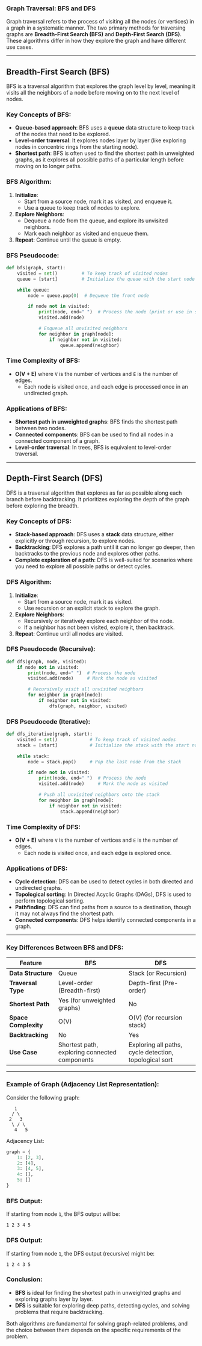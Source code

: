 ### Graph Traversal: BFS and DFS

Graph traversal refers to the process of visiting all the nodes (or vertices) in a graph in a systematic manner. The two primary methods for traversing graphs are **Breadth-First Search (BFS)** and **Depth-First Search (DFS)**. These algorithms differ in how they explore the graph and have different use cases.

---

## **Breadth-First Search (BFS)**

BFS is a traversal algorithm that explores the graph level by level, meaning it visits all the neighbors of a node before moving on to the next level of nodes.

### Key Concepts of BFS:
- **Queue-based approach**: BFS uses a **queue** data structure to keep track of the nodes that need to be explored.
- **Level-order traversal**: It explores nodes layer by layer (like exploring nodes in concentric rings from the starting node).
- **Shortest path**: BFS is often used to find the shortest path in unweighted graphs, as it explores all possible paths of a particular length before moving on to longer paths.

### BFS Algorithm:
1. **Initialize**:
   - Start from a source node, mark it as visited, and enqueue it.
   - Use a queue to keep track of nodes to explore.
2. **Explore Neighbors**:
   - Dequeue a node from the queue, and explore its unvisited neighbors.
   - Mark each neighbor as visited and enqueue them.
3. **Repeat**: Continue until the queue is empty.

### BFS Pseudocode:
```python
def bfs(graph, start):
    visited = set()         # To keep track of visited nodes
    queue = [start]         # Initialize the queue with the start node

    while queue:
        node = queue.pop(0)  # Dequeue the front node

        if node not in visited:
            print(node, end=" ")  # Process the node (print or use in some way)
            visited.add(node)

            # Enqueue all unvisited neighbors
            for neighbor in graph[node]:
                if neighbor not in visited:
                    queue.append(neighbor)
```

### Time Complexity of BFS:
- **O(V + E)** where `V` is the number of vertices and `E` is the number of edges.
  - Each node is visited once, and each edge is processed once in an undirected graph.

### Applications of BFS:
- **Shortest path in unweighted graphs**: BFS finds the shortest path between two nodes.
- **Connected components**: BFS can be used to find all nodes in a connected component of a graph.
- **Level-order traversal**: In trees, BFS is equivalent to level-order traversal.

---

## **Depth-First Search (DFS)**

DFS is a traversal algorithm that explores as far as possible along each branch before backtracking. It prioritizes exploring the depth of the graph before exploring the breadth.

### Key Concepts of DFS:
- **Stack-based approach**: DFS uses a **stack** data structure, either explicitly or through recursion, to explore nodes.
- **Backtracking**: DFS explores a path until it can no longer go deeper, then backtracks to the previous node and explores other paths.
- **Complete exploration of a path**: DFS is well-suited for scenarios where you need to explore all possible paths or detect cycles.

### DFS Algorithm:
1. **Initialize**:
   - Start from a source node, mark it as visited.
   - Use recursion or an explicit stack to explore the graph.
2. **Explore Neighbors**:
   - Recursively or iteratively explore each neighbor of the node.
   - If a neighbor has not been visited, explore it, then backtrack.
3. **Repeat**: Continue until all nodes are visited.

### DFS Pseudocode (Recursive):
```python
def dfs(graph, node, visited):
    if node not in visited:
        print(node, end=" ")  # Process the node
        visited.add(node)     # Mark the node as visited

        # Recursively visit all unvisited neighbors
        for neighbor in graph[node]:
            if neighbor not in visited:
                dfs(graph, neighbor, visited)
```

### DFS Pseudocode (Iterative):
```python
def dfs_iterative(graph, start):
    visited = set()            # To keep track of visited nodes
    stack = [start]            # Initialize the stack with the start node

    while stack:
        node = stack.pop()     # Pop the last node from the stack

        if node not in visited:
            print(node, end=" ")  # Process the node
            visited.add(node)     # Mark the node as visited

            # Push all unvisited neighbors onto the stack
            for neighbor in graph[node]:
                if neighbor not in visited:
                    stack.append(neighbor)
```

### Time Complexity of DFS:
- **O(V + E)** where `V` is the number of vertices and `E` is the number of edges.
  - Each node is visited once, and each edge is explored once.

### Applications of DFS:
- **Cycle detection**: DFS can be used to detect cycles in both directed and undirected graphs.
- **Topological sorting**: In Directed Acyclic Graphs (DAGs), DFS is used to perform topological sorting.
- **Pathfinding**: DFS can find paths from a source to a destination, though it may not always find the shortest path.
- **Connected components**: DFS helps identify connected components in a graph.

---

### Key Differences Between BFS and DFS:

| **Feature**        | **BFS**                      | **DFS**                      |
|--------------------|------------------------------|------------------------------|
| **Data Structure** | Queue                        | Stack (or Recursion)         |
| **Traversal Type** | Level-order (Breadth-first)   | Depth-first (Pre-order)      |
| **Shortest Path**  | Yes (for unweighted graphs)   | No                           |
| **Space Complexity**| O(V)                         | O(V) (for recursion stack)   |
| **Backtracking**   | No                           | Yes                          |
| **Use Case**       | Shortest path, exploring connected components | Exploring all paths, cycle detection, topological sort |

---

### Example of Graph (Adjacency List Representation):

Consider the following graph:
```
   1
  / \
 2   3
  \ / \
   4   5
```

Adjacency List:
```python
graph = {
    1: [2, 3],
    2: [4],
    3: [4, 5],
    4: [],
    5: []
}
```

### BFS Output:
If starting from node `1`, the BFS output will be:
```
1 2 3 4 5
```

### DFS Output:
If starting from node `1`, the DFS output (recursive) might be:
```
1 2 4 3 5
```

### Conclusion:
- **BFS** is ideal for finding the shortest path in unweighted graphs and exploring graphs layer by layer.
- **DFS** is suitable for exploring deep paths, detecting cycles, and solving problems that require backtracking. 

Both algorithms are fundamental for solving graph-related problems, and the choice between them depends on the specific requirements of the problem.